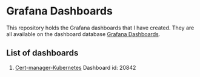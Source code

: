 # Grafana Dashboards

This repository holds the Grafana dashboards that I have created. They are all available on the dashboard database [Grafana Dashboards](https://grafana.com/grafana/dashboards/).

## List of dashboards
1. [Cert-manager-Kubernetes](./dashboards/cert-manager-kubernetes/Cert-manager-Kubernetes.json)
Dashboard id: 20842